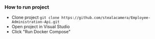 ### How to run project
- Clone project ``git clone https://github.com/stealacamera/Employee-Administration-Api.git``
- Open project in Visual Studio
- Click "Run Docker Compose"
